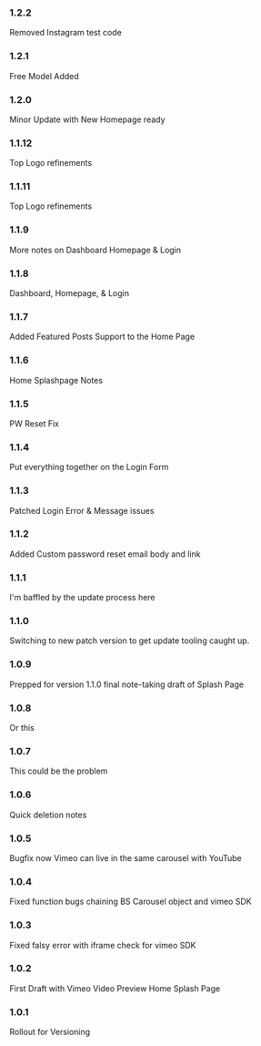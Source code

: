### 1.2.2 ### 

Removed Instagram test code

### 1.2.1 ### 

Free Model Added

### 1.2.0 ### 

Minor Update with New Homepage ready


### 1.1.12 ### 

Top Logo refinements

### 1.1.11 ### 

Top Logo refinements

### 1.1.9 ### 

More notes on Dashboard Homepage & Login 


### 1.1.8 ### 

Dashboard, Homepage, & Login

### 1.1.7 ### 

Added Featured Posts Support to the Home Page

### 1.1.6 ### 

Home Splashpage Notes

### 1.1.5 ### 

PW Reset Fix

### 1.1.4 ### 

Put everything together on the Login Form

### 1.1.3 ### 

Patched Login Error & Message issues

### 1.1.2 ### 

Added Custom password reset email body and link

### 1.1.1 ### 

I'm baffled by the update process here

### 1.1.0 ### 

Switching to new patch version to get update tooling caught up.

### 1.0.9 ###

Prepped for version 1.1.0 final note-taking draft of Splash Page

### 1.0.8 ###

Or this

### 1.0.7 ###

This could be the problem

### 1.0.6 ###

Quick deletion notes

### 1.0.5 ###

Bugfix now Vimeo can live in the same carousel with YouTube

### 1.0.4 ###

Fixed function bugs chaining BS Carousel object and vimeo SDK

### 1.0.3 ###

Fixed falsy error with iframe check for vimeo SDK

### 1.0.2 ###

First Draft with Vimeo Video Preview Home Splash Page

### 1.0.1 ###

Rollout for Versioning